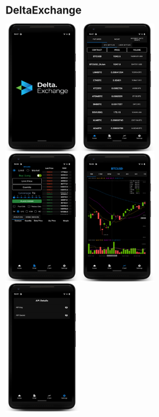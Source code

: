 # DeltaExchange

<p align="left">
  <img src="https://raw.githubusercontent.com/percy-g2/DeltaExchange/master/screenshots/1.png" width="200" height="350" title="startUp">
  <img src="https://raw.githubusercontent.com/percy-g2/DeltaExchange/master/screenshots/2.png" width="200" height="350" title="home">
  <img src="https://raw.githubusercontent.com/percy-g2/DeltaExchange/master/screenshots/3.png" width="200" height="350" title="order">
  <img src="https://raw.githubusercontent.com/percy-g2/DeltaExchange/master/screenshots/4.png" width="200" height="350" title="chart">
  <img src="https://raw.githubusercontent.com/percy-g2/DeltaExchange/master/screenshots/5.png" width="200" height="350" title="settings">
</p>
